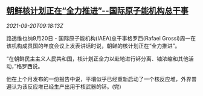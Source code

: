 <!--1632130263000-->
[朝鲜核计划正在“全力推进”--国际原子能机构总干事](https://cn.reuters.com/article/iaea-kp-nuclear-0920-idCNKBS2GG0HN)
------

<div><i>2021-09-20T09:18:13Z</i></div><p>路透维也纳9月20日 - 国际原子能机构(IAEA)总干事格罗西(Rafael Grossi)周一在该机构成员国的年度会议上发表讲话时说，朝鲜的核计划正在“全力推进”。</p><p>“在朝鲜民主主义人民共和国，核计划正全力以赴地进行钚分离、铀浓缩和其他活动，”格罗西说。</p><p>他在上个月发布的一份报告中说，平壤似乎已经重新启动了一个核反应堆，外界普遍认为该反应堆已经生产出用于核武器的钚。(完)</p>
